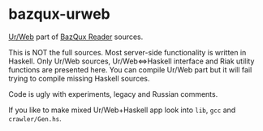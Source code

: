bazqux-urweb
============

<a href="http://www.impredicative.com/ur/">Ur/Web</a> part of <a href="https://bazqux.com">BazQux Reader</a> sources.

This is NOT the full sources. Most server-side functionality is written in Haskell. Only Ur/Web sources, Ur/Web<=>Haskell interface and Riak utility functions are presented here. You can compile Ur/Web part but it will fail trying to compile missing Haskell sources.

Code is ugly with experiments, legacy and Russian comments.

If you like to make mixed Ur/Web+Haskell app look into `lib`, `gcc` and `crawler/Gen.hs`.
